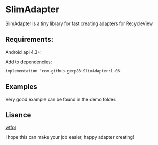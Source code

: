 # SlimAdapter
SlimAdapter is a tiny library for fast creating adapters for RecycleView

## Requirements:
Android api 4.3+:

Add to dependencies:
```
implementation 'com.github.gerp83:SlimAdapter:1.06'
```

## Examples
Very good example can be found in the demo folder.

## Lisence
[wtfpl](http://www.wtfpl.net/)

I hope this can make your job easier, happy adapter creating!
